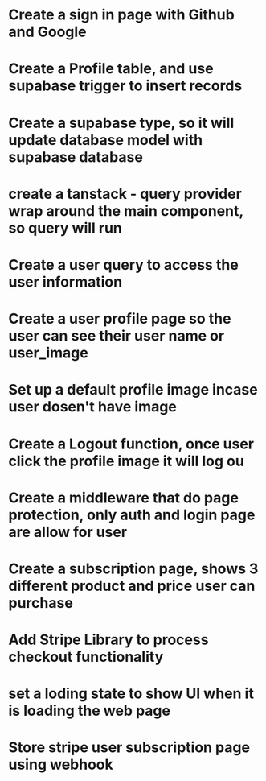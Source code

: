 # Create a sign in page with Github and Google
# Create a Profile table, and use supabase trigger to insert records
# Create a supabase type, so it will update database model with supabase database
# create a tanstack - query provider wrap around the main component, so query will run
# Create a user query to access the user information
# Create a user profile page so the user can see their user name or user_image
# Set up a default profile image incase user dosen't have image
# Create a Logout function, once user click the profile image it will log ou
# Create a middleware that do page protection, only auth and login page are allow for user
# Create a subscription page, shows 3 different product and price user can purchase
# Add Stripe Library to process checkout functionality
# set a loding state to show UI when it is loading the web page
# Store stripe user subscription page using webhook